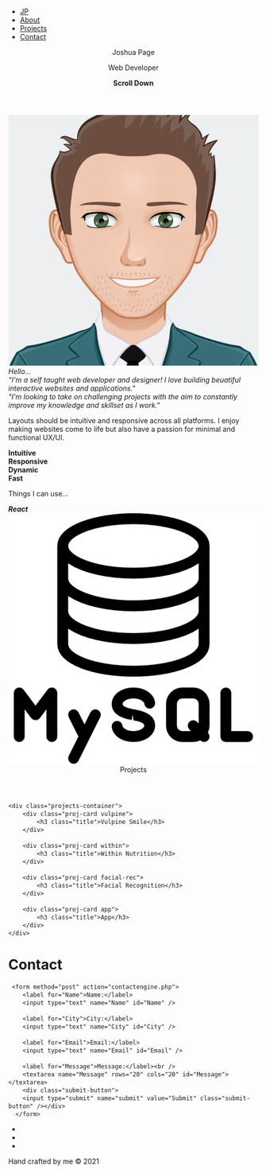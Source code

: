 <!DOCTYPE html>
<html lang="en">
<head>
 <!-- META TAGS -->
 <meta charset="utf-8">
 <meta name="viewport" content="width=device-width, initial-scale=1, shrink-to-fit=no">
 <!-- LOCAL LINKS -->
 <link rel="stylesheet" type="text/css" href="port-css/style.css">
 <!-- EXTERNAL LINKS FONTS -->
 <style>
@import url('https://fonts.googleapis.com/css2?family=Big+Shoulders+Inline+Text:wght@900&display=swap');
</style>
<style>
@import url('https://fonts.googleapis.com/css2?family=Montserrat:wght@300&display=swap');
</style>
<!-- EXTERNAL ANIMATION -->
<link
    rel="stylesheet"
    href="https://cdnjs.cloudflare.com/ajax/libs/animate.css/4.1.1/animate.min.css"
  />
  <link href="https://unpkg.com/aos@2.3.1/dist/aos.css" rel="stylesheet">
	<title>Joshua Page</title>
</head>
<body id="index" class="scroll-bar-off">
  <!-- NAV-BAR -->
  <nav class="sticky">
    <ul class="main-nav">
        <li class="icon"><a class="icon-font" href="#index">JP</a></li>
        <li class="hvr-grow"><a class="link-text" href="#about">About</a></li>
        <li class="hvr-grow"><a class="link-text" href="#projects">Projects</a></li>
        <li class="hvr-grow"><a class="link-text" href="#contact">Contact</a></li>
    </ul>
</nav>
<!-- Cover -->
<header class="parallax">
    <div class="name hvr-bounce-to-right"><span>J</span>oshua&nbsp;<span>P</span>age</div>
      <p class="sub-head hvr-bounce-to-left"><span>W</span>eb&nbsp;<span>D</span>eveloper</p>
   <!-- SCROLL-->
   <div class="scroll animate__animated animate__bounce">
     <i class="fas fa-angle-double-down"></i>
     <div><b>Scroll Down</b>
     </div>
   </div>
  </header>
  <!-- ABOUT -->
  <section id="about" class="bio-container hvr-radial-out">
    <div class="image-icon">
      <img src="port-images/AvatarMaker-josh.svg">
      <div class="image-text"><i>Hello...</i></div>
    </div>
     <div class="bio-text-container">
      <div class="bio-text" data-aos="fade-right">
      <i>"I'm a self taught web developer and designer! I love building beuatiful interactive websites and applications."</i>
    </div>
    <div class="bio-text">
      <i>"I'm looking to take on challenging projects with the aim to constantly improve my knowledge and skillset as I work."</i>
    </div>
  </div>
  </section>
<section class="about-section">
	<div class="background about-cards">
  <div class="about-text-2" data-aos="fade-right">
		<p>Layouts should be intuitive and responsive across all platforms. I enjoy making websites come to life but also have a passion for minimal and functional UX/UI. </p>
	</div>
	<div class="container" data-aos="fade-down">
  		<i class="fas fa-brain"></i>
  	<div class="card">
    	<b>Intuitive</b>
  	</div>
</div>
<div class="container" data-aos="fade-down-left">
  <i class="fas fa-laptop-code"></i>
  <div class="card">
    <b>Responsive</b>
  </div>
</div>
<div class="container container-3" data-aos="fade-up">
  <i class="fas fa-bolt"></i>
  <div class="card">
    <b>Dynamic</b>   
  </div>
</div>
<div class="container container-4" data-aos="fade-up-left">
  <i class="fas fa-spinner"></i>
  <div class="card">
    <b>Fast</b>
  </div>
</div>
</div>
<!-- PROGRAMMES -->
<div class="about-text-3" data-aos="fade-down">
  <p>Things I can use...</p>
</div>
<div class="programme-icons" data-aos="fade-up">
        <i class="fab fa-css3"></i>
        <i class="fab fa-html5"></i>
        <i class="fab fa-js"></i>
        <i class="fab fa-react">
      <div class="programme-icons-text">
          <b>React</b>
        </div>
        </i>
        <i class="fab fa-node"></i>
        <img class="img-icons" src="port-images/mysql.png">
      </div>
</section>
<!-- PROJECTS -->
<main id="projects" class="parallax-2">
  <div class="proj-wrapper">
	<header class="proj-title">Projects</header>

	<div class="projects-container">
  		<div class="proj-card vulpine">
    		<h3 class="title">Vulpine Smile</h3>
    	</div>

  		<div class="proj-card within">
    		<h3 class="title">Within Nutrition</h3>
    	</div>

  		<div class="proj-card facial-rec">
    		<h3 class="title">Facial Recognition</h3>
    	</div>

  		<div class="proj-card app">
    		<h3 class="title">App</h3>
  		</div>
	</div>
 </div> 
</main>
<!-- CONTACT -->
 <footer id="contact">
  <div class="contact-section">
  	<h1>Contact</h1>
  <div id="contact-area">
      
     <form method="post" action="contactengine.php">
        <label for="Name">Name:</label>
        <input type="text" name="Name" id="Name" />
        
        <label for="City">City:</label>
        <input type="text" name="City" id="City" />
  
        <label for="Email">Email:</label>
        <input type="text" name="Email" id="Email" />
        
        <label for="Message">Message:</label><br />
        <textarea name="Message" rows="20" cols="20" id="Message"></textarea>
        <div class="submit-button">
        <input type="submit" name="submit" value="Submit" class="submit-button" /></div>
      </form>
   </div>
  </div>
  <!-- FOOTER -->
   <div class="socials">
   	<ul>
     <li>
      <a href="">
        <i class="fab fa-facebook hvr-icon"></i></a>
    </li>
    <li>
      <a href="">
        <i class="fab fa-instagram hvr-icon"></i></a>
    </li>
    <li>
      <a href="">
        <i class="fab fa-linkedin-in hvr-icon"></i></a>
    </li>
   </ul>
 </div>
 <div class="copyright">
   <p>Hand crafted by me © 2021</p>
 </div>
 </footer>
  <script src="https://kit.fontawesome.com/3e176126bb.js" crossorigin="anonymous"></script>
  <script src="https://unpkg.com/aos@2.3.1/dist/aos.js"></script>
  <script src="port-java/script.js" type="text/javascript"></script>
</body>
</html>